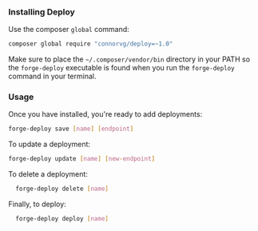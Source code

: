 ### Installing Deploy

Use the composer `global` command:
```bash
composer global require "connorvg/deploy=~1.0"
```

Make sure to place the `~/.composer/vendor/bin` directory in your PATH so the `forge-deploy` executable is found when you run the `forge-deploy` command in your terminal.

### Usage

Once you have installed, you're ready to add deployments:
```bash
forge-deploy save [name] [endpoint]
```

To update a deployment:
```bash
forge-deploy update [name] [new-endpoint]
```

To delete a deployment:
```bash
  forge-deploy delete [name]
```

Finally, to deploy:
```bash
  forge-deploy deploy [name]
```
